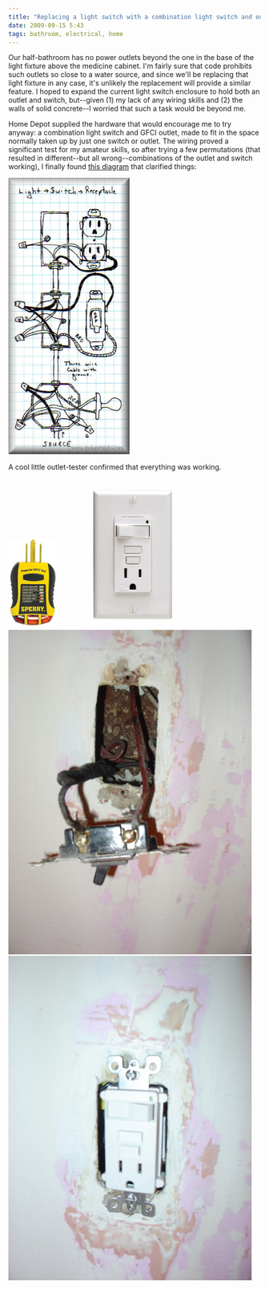 ```yaml
---
title: "Replacing a light switch with a combination light switch and outlet"
date: 2009-09-15 5:43
tags: bathroom, electrical, home
---
```


Our half-bathroom has no power outlets beyond the one in the base of the light fixture above the medicine cabinet. I'm fairly sure that code prohibits such outlets so close to a water source, and since we'll be replacing that light fixture in any case, it's unlikely the replacement will provide a similar feature. I hoped to expand the current light switch enclosure to hold both an outlet and switch, but--given (1) my lack of any wiring skills and (2) the walls of solid concrete--I worried that such a task would be beyond me.

Home Depot supplied the hardware that would encourage me to try anyway: a combination light switch and GFCI outlet, made to fit in the space normally taken up by just one switch or outlet. The wiring proved a significant test for my amateur skills, so after trying a few permutations (that resulted in different--but all wrong--combinations of the outlet and switch working), I finally found [this diagram](http://www.indepthinfo.com/wire-switch/light-switch-outlet.shtml) that clarified things:

<img src="/images/2009-09-15-combination-switch-and-outlet.jpg" alt="wiring a combination switch and outlet" />

A cool little outlet-tester confirmed that everything was working.

<img src="/images/2009-09-15-outlet-tester.jpg" alt="outlet tester" />

<img src="/images/2009-09-15-combo-outlet.jpg" alt="combo outlet" />

<img src="/images/2009-09-15-installation1.jpg" alt="installation" />

<img src="/images/2009-09-15-installation2.jpg" alt="installation" />
